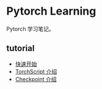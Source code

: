 # Pytorch Learning

Pytorch 学习笔记。

## tutorial

- [快速开始](./tutorial/quickstart/README.md)
- [TorchScript 介绍](./tutorial/torchscript/README.md)
- [Checkpoint 介绍](./tutorial/checkpoint/README.md)

